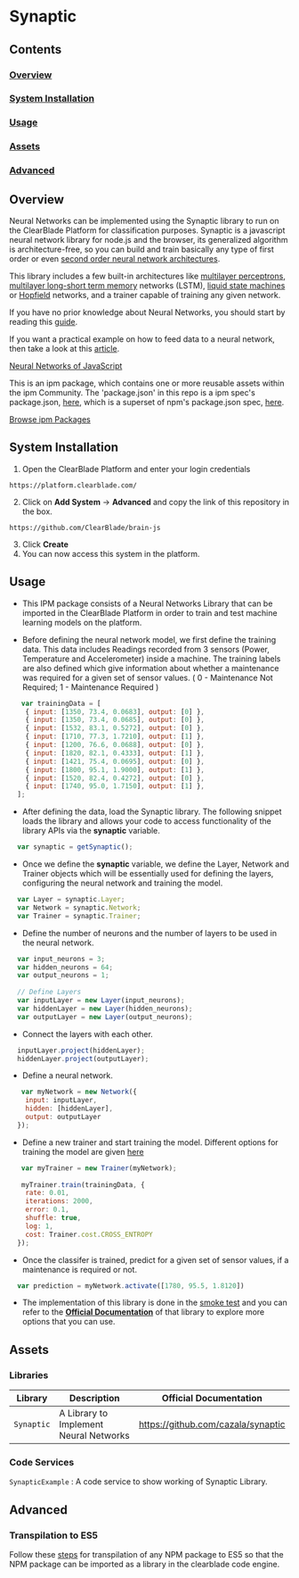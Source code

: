 # Synaptic 

## Contents

### [Overview](#overview-1)
### [System Installation](#system-installation)
### [Usage](#usage-1)
### [Assets](#assets-1)
### [Advanced](#advanced-1)

## Overview

Neural Networks can be implemented using the Synaptic library to run on the ClearBlade Platform for classification purposes. Synaptic is a javascript neural network library for node.js and the browser, its generalized algorithm is architecture-free, so you can build and train basically any type of first order or even [second order neural network architectures](https://en.wikipedia.org/wiki/Recurrent_neural_network#Second_Order_Recurrent_Neural_Network). 

This library includes a few built-in architectures like [multilayer perceptrons](https://en.wikipedia.org/wiki/Multilayer_perceptron), [multilayer long-short term memory](https://en.wikipedia.org/wiki/Long_short-term_memory) networks (LSTM), [liquid state machines](https://en.wikipedia.org/wiki/Liquid_state_machine) or [Hopfield](https://en.wikipedia.org/wiki/Hopfield_network) networks, and a trainer capable of training any given network.

If you have no prior knowledge about Neural Networks, you should start by reading this [guide](https://github.com/cazala/synaptic/wiki/Neural-Networks-101).

If you want a practical example on how to feed data to a neural network, then take a look at this [article](https://github.com/cazala/synaptic/wiki/Normalization-101).

[Neural Networks of JavaScript](https://webkid.io/blog/neural-networks-in-javascript/)

This is an ipm package, which contains one or more reusable assets within the ipm Community. The 'package.json' in this repo is a ipm spec's package.json, [here](https://docs.clearblade.com/v/3/6-ipm/spec), which is a superset of npm's package.json spec, [here](https://docs.npmjs.com/files/package.json).

[Browse ipm Packages](https://ipm.clearblade.com)

## System Installation

1. Open the ClearBlade Platform and enter your login credentials
```
https://platform.clearblade.com/
```
2. Click on **Add System** -> **Advanced** and copy the link of this repository in the box.
```
https://github.com/ClearBlade/brain-js
```
3. Click **Create**
4. You can now access this system in the platform.

## Usage

- This IPM package consists of a Neural Networks Library that can be imported in the ClearBlade Platform in order to train and test machine learning models on the platform.

- Before defining the neural network model, we first define the training data. This data includes Readings recorded from 3 sensors (Power, Temperature and Accelerometer) inside a machine. The training labels are also defined which give information about whether a maintenance was required for a given set of sensor values. ( 0 - Maintenance Not Required; 1 - Maintenance Required )

``` javascript
   var trainingData = [
    { input: [1350, 73.4, 0.0683], output: [0] }, 
    { input: [1350, 73.4, 0.0685], output: [0] }, 
    { input: [1532, 83.1, 0.5272], output: [0] }, 
    { input: [1710, 77.3, 1.7210], output: [1] },
    { input: [1200, 76.6, 0.0688], output: [0] },
    { input: [1820, 82.1, 0.4333], output: [1] },
    { input: [1421, 75.4, 0.0695], output: [0] },
    { input: [1800, 95.1, 1.9000], output: [1] },
    { input: [1520, 82.4, 0.4272], output: [0] },
    { input: [1740, 95.0, 1.7150], output: [1] },
  ];
```

- After defining the data, load the Synaptic library. The following snippet loads the library and allows your code to access functionality of the library APIs via the **synaptic** variable.

``` javascript
  var synaptic = getSynaptic();
```

- Once we define the **synaptic** variable, we define the Layer, Network and Trainer objects which will be essentially used for defining the layers, configuring the neural network and training the model.

``` javascript
  var Layer = synaptic.Layer;
  var Network = synaptic.Network;
  var Trainer = synaptic.Trainer;
```

- Define the number of neurons and the number of layers to be used in the neural network.

``` javascript
  var input_neurons = 3;
  var hidden_neurons = 64;
  var output_neurons = 1;
  
  // Define Layers
  var inputLayer = new Layer(input_neurons);
  var hiddenLayer = new Layer(hidden_neurons);
  var outputLayer = new Layer(output_neurons); 
```

- Connect the layers with each other.

``` javascript
  inputLayer.project(hiddenLayer);
  hiddenLayer.project(outputLayer);
```
 
- Define a neural network. 

``` javascript
   var myNetwork = new Network({
    input: inputLayer,
    hidden: [hiddenLayer],
    output: outputLayer
  });
```

- Define a new trainer and start training the model. Different options for training the model are given [here](https://github.com/cazala/synaptic/wiki/Trainer#train)

``` javascript
   var myTrainer = new Trainer(myNetwork);
   
   myTrainer.train(trainingData, {
    rate: 0.01,
    iterations: 2000,
    error: 0.1,
    shuffle: true,
    log: 1,
    cost: Trainer.cost.CROSS_ENTROPY
  });
```

- Once the classifer is trained, predict for a given set of sensor values, if a maintenance is required or not.
``` javascript
  var prediction = myNetwork.activate([1780, 95.5, 1.8120])
```

- The implementation of this library is done in the [smoke test](https://github.com/ClearBlade/synaptic/blob/master/code/services/SynapticExample/SynapticExample.js) and you can refer to the [**Official Documentation**](http://caza.la/synaptic/#/) of that library to explore more options that you can use.  

## Assets

### Libraries 

| Library          | Description                            | Official Documentation             |
| ---------------- | -------------------------------------- | ---------------------------------- |
| ``` Synaptic ``` | A Library to Implement Neural Networks | https://github.com/cazala/synaptic |

### Code Services

``` SynapticExample ``` : A code service to show working of Synaptic Library.

## Advanced

### Transpilation to ES5

Follow these [steps](https://github.com/ClearBlade/Machine-Learning-Node-Libraries/blob/master/README.md#steps-for-transpilation-to-es5-1) for transpilation of any NPM package to ES5 so that the NPM package can be imported as a library in the clearblade code engine.
